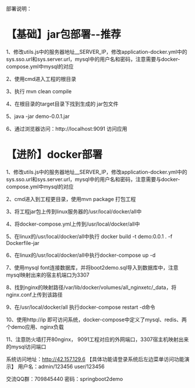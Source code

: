 部署说明：
# 【基础】jar包部署--推荐
1、修改utils.js中的服务器地址__SERVER_IP，修改application-docker.yml中的sys.sso.url和sys.server.url，mysql中的用户名和密码，注意需要与docker-compose.yml中mysql的对应

2、使用cmd进入工程的根目录 

3、执行 mvn clean compile

4、在根目录的target目录下找到生成的 jar包文件

5、java -jar demo-0.0.1.jar 

6、通过浏览器访问：http://localhost:9091 访问应用


# 【进阶】docker部署
1、修改utils.js中的服务器地址__SERVER_IP，修改application-docker.yml中的sys.sso.url和sys.server.url，mysql中的用户名和密码，注意需要与docker-compose.yml中mysql的对应

2、cmd进入到工程更目录，使用mvn package 打包工程

3、将工程jar包上传到linux服务器的/usr/local/docker/all中

4、将docker-compose.yml上传到/usr/local/docker/all中

5、在linux的/usr/local/docker/all中执行  docker build -t demo:0.0.1 . -f Dockerfile-jar

6、在linux的/usr/local/docker/all中执行docker-compose up -d

7、使用mysql font连接数据库，并将boot2demo.sql导入到数据库中，注意mysql映射出来的宿主机端口为3307

8、找到nginx的映射路径/var/lib/docker/volumes/all_nginxetc/_data，将nginx.conf上传到该路径

9、在/usr/local/docker/all 执行docker-compose restart -d命令

10、使用http://ip 即可访问系统，docker-compose中定义了mysql、redis、两个demo应用、nginx负载

11、注意防火墙打开80nginx， 9091工程对应的外网端口，3307宿主机映射出来的mysql访问端口

系统访问地址：http://42.157.129.6 【具体功能请登录系统后左边菜单访问功能演示】
用户名：admin/123456 user/123456


交流QQ群：709845440 密码：springboot2demo
